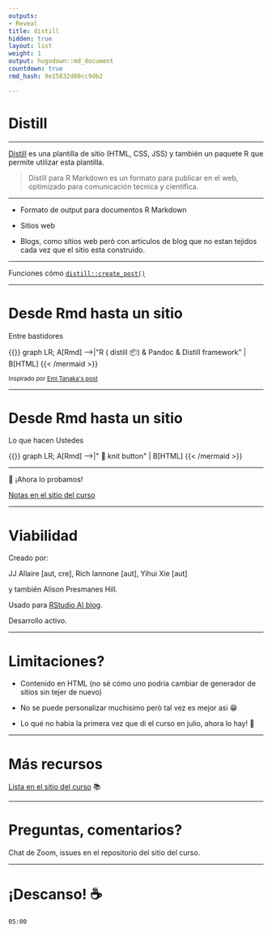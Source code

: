 ```yaml
---
outputs:
- Reveal
title: distill
hidden: true
layout: list
weight: 1
output: hugodown::md_document
countdown: true
rmd_hash: 9e15832d60cc9db2

---
```


Distill
=======

------------------------------------------------------------------------

[Distill](rstudio.github.io/distill/) es una plantilla de sitio (HTML, CSS, JSS) y también un paquete R que permite utilizar esta plantilla.

> Distill para R Markdown es un formato para publicar en el web, optimizado para comunicación tecnica y cientifica.

------------------------------------------------------------------------

-   Formato de output para documentos R Markdown

-   Sitios web

-   Blogs, como sitios web però con articulos de blog que no estan tejidos cada vez que el sitio esta construido.

------------------------------------------------------------------------

Funciones cómo [`distill::create_post()`](https://rdrr.io/pkg/distill/man/create_post.html)

------------------------------------------------------------------------

Desde Rmd hasta un sitio
========================

Entre bastidores

{{<mermaid align="left">}}
graph LR;
    A[Rmd] -->|"R ( distill :package:) & Pandoc & Distill framework" | B[HTML]
{{< /mermaid >}}

<small>Inspirado por [Emi Tanaka's post](https://emitanaka.org/r/posts/2018-12-12-scientific-and-technical-blogging-radix-vs-blogdown/)</small>

------------------------------------------------------------------------

Desde Rmd hasta un sitio
========================

Lo que hacen Ustedes

{{<mermaid align="left">}}
graph LR;
    A[Rmd] -->|" :large_blue_circle: knit button" | B[HTML]
{{< /mermaid >}}

------------------------------------------------------------------------

:train: ¡Ahora lo probamos!

[Notas en el sitio del curso](/distill/demo/)

------------------------------------------------------------------------

Viabilidad
==========

Creado por:

<div class="highlight">

JJ Allaire \[aut, cre\], Rich Iannone \[aut\], Yihui Xie \[aut\]

</div>

y también Alison Presmanes Hill.

Usado para [RStudio AI blog](https://blogs.rstudio.com/ai/).

Desarrollo activo.

------------------------------------------------------------------------

Limitaciones?
=============

-   Contenido en HTML (no sé cómo uno podria cambiar de generador de sitios sin tejer de nuevo)

-   No se puede personalizar muchisimo però tal vez es mejor asi :grin:

-   Lo qué no habia la primera vez que di el curso en julio, ahora lo hay! :tada:

------------------------------------------------------------------------

Más recursos
============

[Lista en el sitio del curso](/distill/further-resources/) :books:

------------------------------------------------------------------------

Preguntas, comentarios?
=======================

Chat de Zoom, issues en el repositorio del sitio del curso.

------------------------------------------------------------------------

¡Descanso! :coffee:
===================

<!--html_preserve-->

<div id="timer_5ee3a3da" class="countdown" style="top:100;left:0;" data-warnwhen="0">

<code class="countdown-time"><span class="countdown-digits minutes">05</span><span class="countdown-digits colon">:</span><span class="countdown-digits seconds">00</span></code>

</div>

<!--/html_preserve-->

